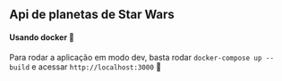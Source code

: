 ## Api de planetas de Star Wars

#### Usando docker :whale:

Para rodar a aplicação em modo dev, basta rodar `docker-compose up --build` e acessar `http://localhost:3000` :rocket: